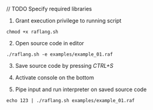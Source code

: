 // TODO Specify required libraries

1. Grant execution privilege to running script
```shell
chmod +x raflang.sh
```

2. Open source code in editor
```shell
./raflang.sh -e examples/example_01.raf
```

3. Save source code by pressing _CTRL+S_

4. Activate console on the bottom

5. Pipe input and run interpreter on saved source code

```shell
echo 123 | ./raflang.sh examples/example_01.raf
```
